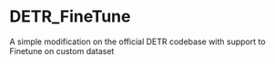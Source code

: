 # DETR_FineTune
A simple modification on the official DETR codebase with support to Finetune on custom dataset
